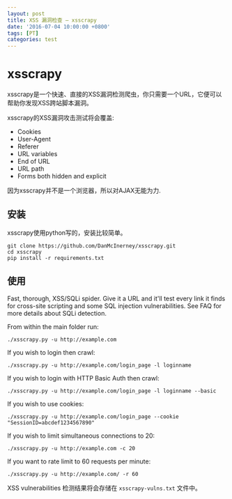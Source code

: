 ```yaml
---
layout: post
title: XSS 漏洞检查 — xsscrapy
date: '2016-07-04 10:00:00 +0800'
tags: [PT]
categories: test
---
```


# xsscrapy

xsscrapy是一个快速、直接的XSS漏洞检测爬虫，你只需要一个URL，它便可以帮助你发现XSS跨站脚本漏洞。

xsscrapy的XSS漏洞攻击测试将会覆盖:

- Cookies
- User-Agent
- Referer
- URL variables
- End of URL
- URL path
- Forms both hidden and explicit ‍‍‍‍‍‍

因为xsscrapy并不是一个浏览器，所以对AJAX无能为力.

## 安装

xsscrapy使用python写的，安装比较简单。

```shell
git clone https://github.com/DanMcInerney/xsscrapy.git
cd xsscrapy
pip install -r requirements.txt
```

## 使用

Fast, thorough, XSS/SQLi spider. Give it a URL and it'll test every link it finds for cross-site scripting and some SQL injection vulnerabilities. See FAQ for more details about SQLi detection.

From within the main folder run:

```shell
./xsscrapy.py -u http://example.com
```

If you wish to login then crawl:

```shell
./xsscrapy.py -u http://example.com/login_page -l loginname
```

If you wish to login with HTTP Basic Auth then crawl:

```shell
./xsscrapy.py -u http://example.com/login_page -l loginname --basic
```

If you wish to use cookies:

```shell
./xsscrapy.py -u http://example.com/login_page --cookie "SessionID=abcdef1234567890"
```

If you wish to limit simultaneous connections to 20:

```shell
./xsscrapy.py -u http://example.com -c 20
```

If you want to rate limit to 60 requests per minute:

```shell
./xsscrapy.py -u http://example.com/ -r 60
```

XSS vulnerabilities 检测结果将会存储在 `xsscrapy-vulns.txt` 文件中。
